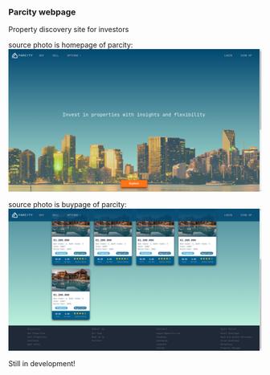 ### Parcity webpage
Property discovery site for investors

source photo is homepage of parcity:
![Home page](/general-assets/homepage.png?raw=true "Home Page")

source photo is buypage of parcity:
![Buy page](/general-assets/buypage.png?raw=true "Buy Page")

Still in development!
